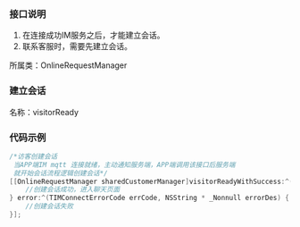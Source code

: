 ### 接口说明


1. 在连接成功IM服务之后，才能建立会话。
1. 联系客服时，需要先建立会话。

所属类：OnlineRequestManager
​

### 建立会话
名称：visitorReady
### 代码示例
```objectivec
/*访客创建会话
 当APP端IM mqtt 连接就绪，主动通知服务端，APP端调用该接口后服务端
 就开始会话流程逻辑创建会话*/
[[OnlineRequestManager sharedCustomerManager]visitorReadyWithSuccess:^(NSString * _Nonnull mainUniqueId) {
    //创建会话成功，进入聊天页面
} error:^(TIMConnectErrorCode errCode, NSString * _Nonnull errorDes) {
    //创建会话失败
}];
```
### 


